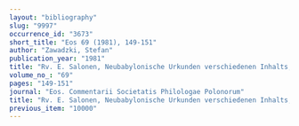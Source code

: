 ```yaml
---
layout: "bibliography"
slug: "9997"
occurrence_id: "3673"
short_title: "Eos 69 (1981), 149-151"
author: "Zawadzki, Stefan"
publication_year: "1981"
title: "Rv. E. Salonen, Neubabylonische Urkunden verschiedenen Inhalts, II"
volume_no_: "69"
pages: "149-151"
journal: "Eos. Commentarii Societatis Philologae Polonorum"
title: "Rv. E. Salonen, Neubabylonische Urkunden verschiedenen Inhalts, II"
previous_item: "10000"
---
```


